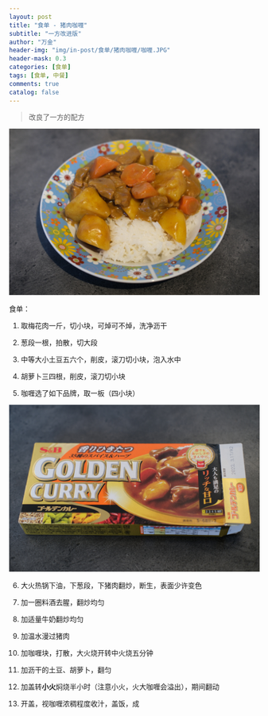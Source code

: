 ```yaml
---
layout: post
title: "食单 - 猪肉咖喱"
subtitle: "一方改进版"
author: "万金"
header-img: "img/in-post/食单/猪肉咖喱/咖喱.JPG"
header-mask: 0.3
categories: [食单]
tags: [食单, 中餐]
comments: true
catalog: false
---
```


> 改良了一方的配方

![成品](/img/in-post/食单/猪肉咖喱/成品.JPG)

食单：

1. 取梅花肉一斤，切小块，可焯可不焯，洗净沥干

2. 葱段一根，拍散，切大段

3. 中等大小土豆五六个，削皮，滚刀切小块，泡入水中

4. 胡萝卜三四根，削皮，滚刀切小块

5. 咖喱选了如下品牌，取一板（四小块）

  ![咖喱](/img/in-post/食单/猪肉咖喱/咖喱.JPG)

6. 大火热锅下油，下葱段，下猪肉翻炒，断生，表面少许变色

7. 加一圈料酒去腥，翻炒均匀

8. 加适量牛奶翻炒均匀

9. 加温水漫过猪肉

10. 加咖喱块，打散，大火烧开转中火烧五分钟

11. 加沥干的土豆、胡萝卜，翻匀

12. 加盖转**小火**焖烧半小时（注意小火，火大咖喱会溢出），期间翻动

13. 开盖，视咖喱浓稠程度收汁，盖饭，成
